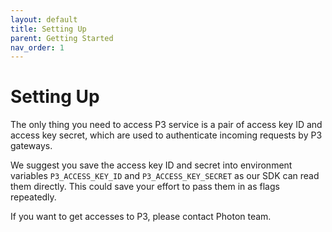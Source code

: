 ```yaml
---
layout: default
title: Setting Up
parent: Getting Started
nav_order: 1
---
```


# Setting Up

The only thing you need to access P3 service is a pair of access key ID and access key secret, which are used to authenticate incoming requests by P3 gateways.

We suggest you save the access key ID and secret into environment variables `P3_ACCESS_KEY_ID` and `P3_ACCESS_KEY_SECRET` as our SDK can read them directly. This could save your effort to pass them in as flags repeatedly.

If you want to get accesses to P3, please contact Photon team.
